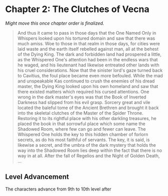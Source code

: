 # Chapter 2: The Clutches of Vecna


*Might move this once chapter order is finalized.*

> And thus it came to pass in those days that the One Named Only in Whispers looked upon his tortured domain and saw that there was much amiss. Woe to those in that realm in those days, for cities were laid waste and the earth itself rebelled against man, all at the behest of the Dying King. The dark and forbidden land had prospered a little, as the Whispered One's attention had been in the endless wars that he waged, and his lieutenant had likewise entreated other lands with his cruel considerations. Now that the sinister lord's gaze turned back to Cavitius, the foul place became even more befouled. While the mad and unspeakable Kas continued to crush the enemies of his dread master, the Dying King looked upon his own homeland and saw that there existed matters which required his cursed attentions. One wrong in the dark master's eyes was that the Book of Inverted Darkness had slipped from his evil grasp. Sorcery great and vile located the baleful tome of the Ancient Brethren and brought it back into the skeletal clutches of the Master of the Spider Throne. Restoring it to its rightful place with his other darkling treasures, he placed the book in that sorrowful place which some name the Shadowed Room, where few can go and fewer can leave. The Whispered One holds the key to this hidden chamber of forlorn secrets, as do his most faithful of servants. The key, it is said, is likewise a secret, and the umbra of the dark mystery that holds the way into the Shadowed Room lies deep within the fact that there is no way in at all. After the fall of Regelios and the Night of Golden Death, ...


## Level Advancement

The characters advance from 9th to 10th level after

